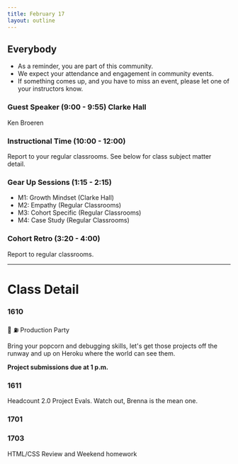 ```yaml
---
title: February 17
layout: outline
---
```


## Everybody

- As a reminder, you are part of this community.
- We expect your attendance and engagement in community events.
- If something comes up, and you have to miss an event, please let one of your instructors know.

### Guest Speaker (9:00 - 9:55) Clarke Hall
Ken Broeren

### Instructional Time (10:00 - 12:00)
Report to your regular classrooms. See below for class subject matter detail.

### Gear Up Sessions (1:15 - 2:15)

* M1: Growth Mindset (Clarke Hall)
* M2: Empathy (Regular Classrooms)
* M3: Cohort Specific (Regular Classrooms)
* M4: Case Study (Regular Classrooms)

### Cohort Retro (3:20 - 4:00)
Report to regular classrooms.

--------------------------------------------

# Class Detail

### 1610

:rocket: :fuelpump: Production Party

Bring your popcorn and debugging skills, let's get those projects off the runway and up on Heroku where the world can see them.

**Project submissions due at 1 p.m.**

### 1611  

Headcount 2.0 Project Evals. Watch out, Brenna is the mean one.  

### 1701

### 1703

HTML/CSS Review and Weekend homework
<!-- DOG PARTY LAUNCH! -->
